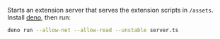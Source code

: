 Starts an extension server that serves the extension scripts in `/assets`. Install [deno](https://deno.land), then run:

```bash
deno run --allow-net --allow-read --unstable server.ts
```
